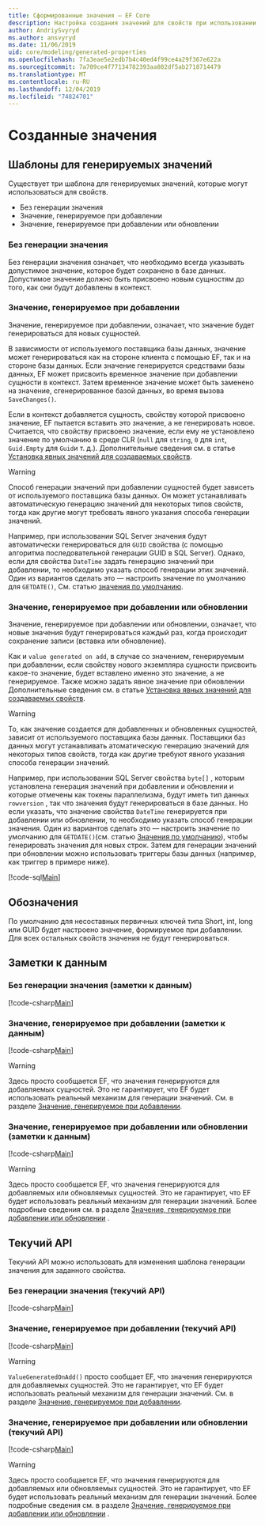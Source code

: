 ```yaml
---
title: Сформированные значения — EF Core
description: Настройка создания значений для свойств при использовании Entity Framework Core
author: AndriySvyryd
ms.author: ansvyryd
ms.date: 11/06/2019
uid: core/modeling/generated-properties
ms.openlocfilehash: 7fa3eae5e2edb7b4c40ed4f99ce4a29f367e622a
ms.sourcegitcommit: 7a709ce4f77134782393aa802df5ab2718714479
ms.translationtype: MT
ms.contentlocale: ru-RU
ms.lasthandoff: 12/04/2019
ms.locfileid: "74824701"
---
```

# <a name="generated-values"></a>Созданные значения

## <a name="value-generation-patterns"></a>Шаблоны для генерируемых значений

Существует три шаблона для генерируемых значений, которые могут использоваться для свойств.

* Без генерации значения
* Значение, генерируемое при добавлении
* Значение, генерируемое при добавлении или обновлении

### <a name="no-value-generation"></a>Без генерации значения

Без генерации значения означает, что необходимо всегда указывать допустимое значение, которое будет сохранено в базе данных. Допустимое значение должно быть присвоено новым сущностям до того, как они будут добавлены в контекст.

### <a name="value-generated-on-add"></a>Значение, генерируемое при добавлении

Значение, генерируемое при добавлении, означает, что значение будет генерироваться для новых сущностей.

В зависимости от используемого поставщика базы данных, значение может генерироваться как на стороне клиента с помощью EF, так и на стороне базы данных. Если значение генерируется средствами базы данных, EF может присвоить временное значение при добавлении сущности в контекст. Затем временное значение может быть заменено на значение, сгенерированное базой данных, во время вызова `SaveChanges()`.

Если в контекст добавляется сущность, свойству которой присвоено значение, EF пытается вставить это значение, а не генерировать новое. Считается, что свойству присвоено значение, если ему не установлено значение по умолчанию в среде CLR (`null` для `string`, `0` для `int`, `Guid.Empty` для `Guid`и т. д.). Дополнительные сведения см. в статье [Установка явных значений для создаваемых свойств](../saving/explicit-values-generated-properties.md).

> [!WARNING]  
> Способ генерации значений при добавлении сущностей будет зависеть от используемого поставщика базы данных. Он может устанавливать автоматическую генерацию значений для некоторых типов свойств, тогда как другие могут требовать явного указания способа генерации значений.
>
> Например, при использовании SQL Server значения будут автоматически генерироваться для `GUID` свойства (с помощью алгоритма последовательной генерации GUID в SQL Server). Однако, если для свойства `DateTime` задать генерацию значений при добавлении, то необходимо указать способ генерации этих значений. Один из вариантов сделать это — настроить значение по умолчанию для `GETDATE()`, См. статью [значения по умолчанию](relational/default-values.md).

### <a name="value-generated-on-add-or-update"></a>Значение, генерируемое при добавлении или обновлении

Значение, генерируемое при добавлении или обновлении, означает, что новые значения будут генерироваться каждый раз, когда происходит сохранение записи (вставка или обновление).

Как и `value generated on add`, в случае со значением, генерируемым при добавлении, если свойству нового экземпляра сущности присвоить какое-то значение, будет вставлено именно это значение, а не генерируемое. Также можно задать явное значение при обновлении Дополнительные сведения см. в статье [Установка явных значений для создаваемых свойств](../saving/explicit-values-generated-properties.md).

> [!WARNING]
> То, как значение создается для добавленных и обновленных сущностей, зависит от используемого поставщика базы данных. Поставщики баз данных могут устанавливать атоматическую генерацию значений для некоторых типов свойств, тогда как другие требуют явного указания способа генерации значений.
>
> Например, при использовании SQL Server свойства `byte[]` , которым установлена генерация значений при добавлении и обновлении и которые отмечены как токены параллелизма, будут иметь тип данных `rowversion` , так что значения будут генерироваться в базе данных. Но если указать, что значение свойства `DateTime` генерируется при добавлении или обновлении, то необходимо указать способ генерации значения. Один из вариантов сделать это — настроить значение по умолчанию для `GETDATE()`(см. статью [Значения по умолчанию](relational/default-values.md)), чтобы генерировать значения для новых строк. Затем для генерации значений при обновлении можно использовать триггеры базы данных (например, как триггер в примере ниже).
>
> [!code-sql[Main](../../../samples/core/Modeling/FluentAPI/ValueGeneratedOnAddOrUpdate.sql)]

## <a name="conventions"></a>Обозначения

По умолчанию для несоставных первичных ключей типа Short, int, long или GUID будет настроено значение, формируемое при добавлении. Для всех остальных свойств значения не будут генерироваться.

## <a name="data-annotations"></a>Заметки к данным

### <a name="no-value-generation-data-annotations"></a>Без генерации значения (заметки к данным)

[!code-csharp[Main](../../../samples/core/Modeling/DataAnnotations/ValueGeneratedNever.cs#Sample)]

### <a name="value-generated-on-add-data-annotations"></a>Значение, генерируемое при добавлении (заметки к данным)

[!code-csharp[Main](../../../samples/core/Modeling/DataAnnotations/ValueGeneratedOnAdd.cs#Sample)]

> [!WARNING]  
> Здесь просто сообщается EF, что значения генерируются для добавляемых сущностей. Это не гарантирует, что EF будет использовать реальный механизм для генерации значений. См. в разделе [Значение, генерируемое при добавлении](#value-generated-on-add).

### <a name="value-generated-on-add-or-update-data-annotations"></a>Значение, генерируемое при добавлении или обновлении (заметки к данным)

[!code-csharp[Main](../../../samples/core/Modeling/DataAnnotations/ValueGeneratedOnAddOrUpdate.cs#Sample)]

> [!WARNING]  
> Здесь просто сообщается EF, что значения генерируются для добавляемых или обновляемых сущностей. Это не гарантирует, что EF будет использовать реальный механизм для генерации значений. Более подробные сведения см. в разделе [Значение, генерируемое при добавлении или обновлении](#value-generated-on-add-or-update) .

## <a name="fluent-api"></a>Текучий API

Текучий API можно использовать для изменения шаблона генерации значения для заданного свойства.

### <a name="no-value-generation-fluent-api"></a>Без генерации значения (текучий API)

[!code-csharp[Main](../../../samples/core/Modeling/FluentAPI/ValueGeneratedNever.cs#Sample)]

### <a name="value-generated-on-add-fluent-api"></a>Значение, генерируемое при добавлении (текучий API)

[!code-csharp[Main](../../../samples/core/Modeling/FluentAPI/ValueGeneratedOnAdd.cs#Sample)]

> [!WARNING]  
> `ValueGeneratedOnAdd()` просто сообщает EF, что значения генерируются для добавляемых сущностей. Это не гарантирует, что EF будет использовать реальный механизм для генерации значений.  См. в разделе [Значение, генерируемое при добавлении](#value-generated-on-add).

### <a name="value-generated-on-add-or-update-fluent-api"></a>Значение, генерируемое при добавлении или обновлении (текучий API)

[!code-csharp[Main](../../../samples/core/Modeling/FluentAPI/ValueGeneratedOnAddOrUpdate.cs#Sample)]

> [!WARNING]  
> Здесь просто сообщается EF, что значения генерируются для добавляемых или обновляемых сущностей. Это не гарантирует, что EF будет использовать реальный механизм для генерации значений. Более подробные сведения см. в разделе [Значение, генерируемое при добавлении или обновлении](#value-generated-on-add-or-update) .
